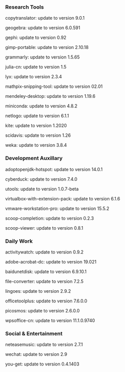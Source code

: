 ### Research Tools

copytranslator: update to version 9.0.1

geogebra: update to version 6.0.591

gephi: update to version 0.92

gimp-portable: update to version 2.10.18

grammarly: update to version 1.5.65

julia-cn: update to version 1.5

lyx: update to version 2.3.4

mathpix-snipping-tool: update to version 02.01

mendeley-desktop: update to version 1.19.6

miniconda: update to version 4.8.2

netlogo: update to version 6.1.1

kite: update to version 1.2020

scidavis: update to version 1.26

weka: update to version 3.8.4

### Development Auxillary

adoptopenjdk-hotspot: update to version 14.0.1

cyberduck: update to version 7.4.0

utools: update to version 1.0.7-beta

virtualbox-with-extension-pack: update to version 6.1.6

vmware-workstation-pro: update to version 15.5.2

scoop-completion: update to version 0.2.3

scoop-viewer: update to version 0.8.1

### Daily Work

activitywatch: update to version 0.9.2

adobe-acrobat-dc: update to version 19.021

baidunetdisk: update to version 6.9.10.1

file-converter: update to version 7.2.5

lingoes: update to version 2.9.2

officetoolplus: update to version 7.6.0.0

picosmos: update to version 2.6.0.0

wpsoffice-cn: update to version 11.1.0.9740

### Social & Entertainment

neteasemusic: update to version 2.7.1

wechat: update to version 2.9

you-get: update to version 0.4.1403
